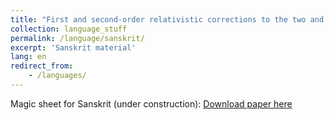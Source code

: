 ```yaml
---
title: "First and second-order relativistic corrections to the two and higher-dimensional isotropic harmonic oscillator obeying the spinless Salpeter equation"
collection: language_stuff
permalink: /language/sanskrit/
excerpt: 'Sanskrit material'
lang: en
redirect_from: 
    - /languages/
---
```

Magic sheet for Sanskrit (under construction): 
[Download paper here](https://argilfea.github.io/philippethemedicalphysicist.github.io/files/Sanskrit_Magic_Sheet_v3.pdf)